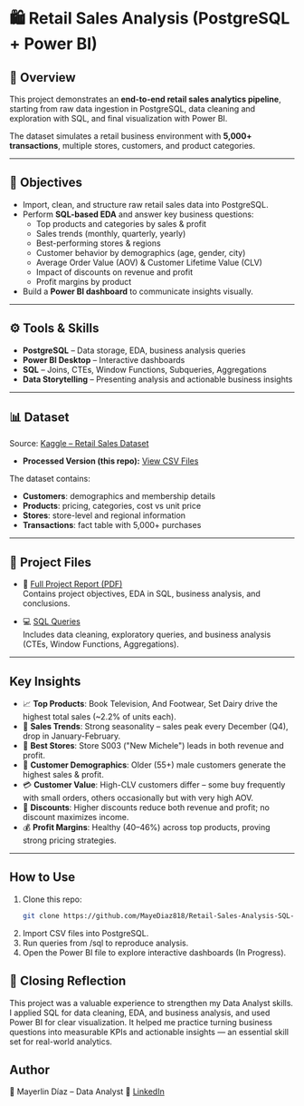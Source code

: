 # 🛍️ Retail Sales Analysis (PostgreSQL + Power BI)

## 📁 Overview
This project demonstrates an **end-to-end retail sales analytics pipeline**, starting from raw data ingestion in PostgreSQL, data cleaning and exploration with SQL, and final visualization with Power BI.  

The dataset simulates a retail business environment with **5,000+ transactions**, multiple stores, customers, and product categories.  

---

## 🎯 Objectives
- Import, clean, and structure raw retail sales data into PostgreSQL.  
- Perform **SQL-based EDA** and answer key business questions:
  - Top products and categories by sales & profit  
  - Sales trends (monthly, quarterly, yearly)  
  - Best-performing stores & regions  
  - Customer behavior by demographics (age, gender, city)  
  - Average Order Value (AOV) & Customer Lifetime Value (CLV)  
  - Impact of discounts on revenue and profit  
  - Profit margins by product  
- Build a **Power BI dashboard** to communicate insights visually.  

---

## ⚙️ Tools & Skills
- **PostgreSQL** – Data storage, EDA, business analysis queries  
- **Power BI Desktop** – Interactive dashboards  
- **SQL** – Joins, CTEs, Window Functions, Subqueries, Aggregations  
- **Data Storytelling** – Presenting analysis and actionable business insights  

---

## 📊 Dataset
Source: [Kaggle – Retail Sales Dataset](https://www.kaggle.com/datasets/buharishehu/retail-sales-dataset/data) 
- **Processed Version (this repo):** [View CSV Files](Dataset)

The dataset contains:
- **Customers**: demographics and membership details  
- **Products**: pricing, categories, cost vs unit price  
- **Stores**: store-level and regional information  
- **Transactions**: fact table with 5,000+ purchases  

---

## 📂 Project Files

- 📄 [Full Project Report (PDF)](Retail_Sales_Report.pdf)  
  Contains project objectives, EDA in SQL, business analysis, and conclusions.

- 💻 [SQL Queries](retail_sales_analysis.sql)  
  Includes data cleaning, exploratory queries, and business analysis (CTEs, Window Functions, Aggregations).  

---

## Key Insights
- 📈 **Top Products**: Book Television, And Footwear, Set Dairy drive the highest total sales (~2.2% of units each).  
- 🛒 **Sales Trends**: Strong seasonality – sales peak every December (Q4), drop in January-February.  
- 🏬 **Best Stores**: Store S003 ("New Michele") leads in both revenue and profit.  
- 👥 **Customer Demographics**: Older (55+) male customers generate the highest sales & profit.  
- 💳 **Customer Value**: High-CLV customers differ – some buy frequently with small orders, others occasionally but with very high AOV.  
- 🎯 **Discounts**: Higher discounts reduce both revenue and profit; no discount maximizes income.  
- 💰 **Profit Margins**: Healthy (40–46%) across top products, proving strong pricing strategies.  

---

## How to Use
1. Clone this repo:  
   ```bash
   git clone https://github.com/MayeDiaz818/Retail-Sales-Analysis-SQL-PowerBI.git
2. Import CSV files into PostgreSQL.
3. Run queries from /sql to reproduce analysis.
4. Open the Power BI file to explore interactive dashboards (In Progress).

## 🔹 Closing Reflection

This project was a valuable experience to strengthen my Data Analyst skills. I applied SQL for data cleaning, EDA, and business analysis, and used Power BI for clear visualization. It helped me practice turning business questions into measurable KPIs and actionable insights — an essential skill set for real-world analytics.

## Author

👤 Mayerlin Díaz – Data Analyst
🔗 [LinkedIn]([www.linkedin.com/in/mayerlin-diaz](https://www.linkedin.com/in/mayerlin-diaz-623986256/))

